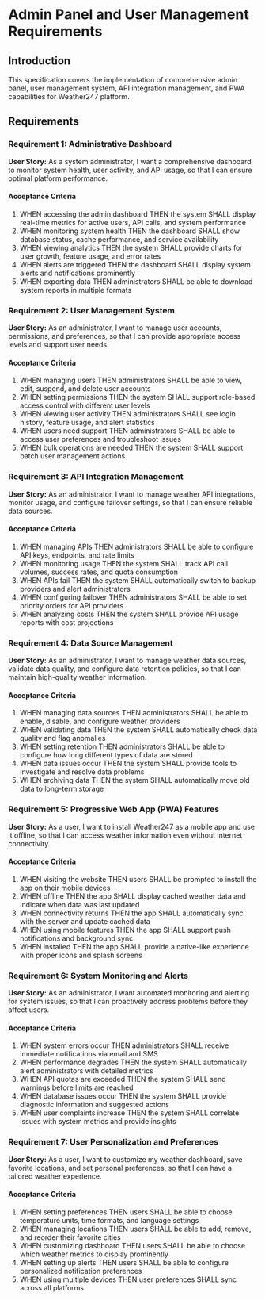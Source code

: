 # Admin Panel and User Management Requirements

## Introduction

This specification covers the implementation of comprehensive admin panel, user management system, API integration management, and PWA capabilities for Weather247 platform.

## Requirements

### Requirement 1: Administrative Dashboard

**User Story:** As a system administrator, I want a comprehensive dashboard to monitor system health, user activity, and API usage, so that I can ensure optimal platform performance.

#### Acceptance Criteria

1. WHEN accessing the admin dashboard THEN the system SHALL display real-time metrics for active users, API calls, and system performance
2. WHEN monitoring system health THEN the dashboard SHALL show database status, cache performance, and service availability
3. WHEN viewing analytics THEN the system SHALL provide charts for user growth, feature usage, and error rates
4. WHEN alerts are triggered THEN the dashboard SHALL display system alerts and notifications prominently
5. WHEN exporting data THEN administrators SHALL be able to download system reports in multiple formats

### Requirement 2: User Management System

**User Story:** As an administrator, I want to manage user accounts, permissions, and preferences, so that I can provide appropriate access levels and support user needs.

#### Acceptance Criteria

1. WHEN managing users THEN administrators SHALL be able to view, edit, suspend, and delete user accounts
2. WHEN setting permissions THEN the system SHALL support role-based access control with different user levels
3. WHEN viewing user activity THEN administrators SHALL see login history, feature usage, and alert statistics
4. WHEN users need support THEN administrators SHALL be able to access user preferences and troubleshoot issues
5. WHEN bulk operations are needed THEN the system SHALL support batch user management actions

### Requirement 3: API Integration Management

**User Story:** As an administrator, I want to manage weather API integrations, monitor usage, and configure failover settings, so that I can ensure reliable data sources.

#### Acceptance Criteria

1. WHEN managing APIs THEN administrators SHALL be able to configure API keys, endpoints, and rate limits
2. WHEN monitoring usage THEN the system SHALL track API call volumes, success rates, and quota consumption
3. WHEN APIs fail THEN the system SHALL automatically switch to backup providers and alert administrators
4. WHEN configuring failover THEN administrators SHALL be able to set priority orders for API providers
5. WHEN analyzing costs THEN the system SHALL provide API usage reports with cost projections

### Requirement 4: Data Source Management

**User Story:** As an administrator, I want to manage weather data sources, validate data quality, and configure data retention policies, so that I can maintain high-quality weather information.

#### Acceptance Criteria

1. WHEN managing data sources THEN administrators SHALL be able to enable, disable, and configure weather providers
2. WHEN validating data THEN the system SHALL automatically check data quality and flag anomalies
3. WHEN setting retention THEN administrators SHALL be able to configure how long different types of data are stored
4. WHEN data issues occur THEN the system SHALL provide tools to investigate and resolve data problems
5. WHEN archiving data THEN the system SHALL automatically move old data to long-term storage

### Requirement 5: Progressive Web App (PWA) Features

**User Story:** As a user, I want to install Weather247 as a mobile app and use it offline, so that I can access weather information even without internet connectivity.

#### Acceptance Criteria

1. WHEN visiting the website THEN users SHALL be prompted to install the app on their mobile devices
2. WHEN offline THEN the app SHALL display cached weather data and indicate when data was last updated
3. WHEN connectivity returns THEN the app SHALL automatically sync with the server and update cached data
4. WHEN using mobile features THEN the app SHALL support push notifications and background sync
5. WHEN installed THEN the app SHALL provide a native-like experience with proper icons and splash screens

### Requirement 6: System Monitoring and Alerts

**User Story:** As an administrator, I want automated monitoring and alerting for system issues, so that I can proactively address problems before they affect users.

#### Acceptance Criteria

1. WHEN system errors occur THEN administrators SHALL receive immediate notifications via email and SMS
2. WHEN performance degrades THEN the system SHALL automatically alert administrators with detailed metrics
3. WHEN API quotas are exceeded THEN the system SHALL send warnings before limits are reached
4. WHEN database issues occur THEN the system SHALL provide diagnostic information and suggested actions
5. WHEN user complaints increase THEN the system SHALL correlate issues with system metrics and provide insights

### Requirement 7: User Personalization and Preferences

**User Story:** As a user, I want to customize my weather dashboard, save favorite locations, and set personal preferences, so that I can have a tailored weather experience.

#### Acceptance Criteria

1. WHEN setting preferences THEN users SHALL be able to choose temperature units, time formats, and language settings
2. WHEN managing locations THEN users SHALL be able to add, remove, and reorder their favorite cities
3. WHEN customizing dashboard THEN users SHALL be able to choose which weather metrics to display prominently
4. WHEN setting up alerts THEN users SHALL be able to configure personalized notification preferences
5. WHEN using multiple devices THEN user preferences SHALL sync across all platforms